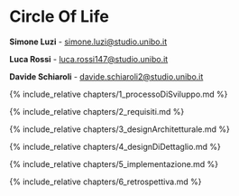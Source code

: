 # Circle Of Life

**Simone Luzi** - <simone.luzi@studio.unibo.it>

**Luca Rossi** - <luca.rossi147@studio.unibo.it>

**Davide Schiaroli** - <davide.schiaroli2@studio.unibo.it>

{% include_relative chapters/1_processoDiSviluppo.md %}

{% include_relative chapters/2_requisiti.md %}

{% include_relative chapters/3_designArchitetturale.md %}

{% include_relative chapters/4_designDiDettaglio.md %}

{% include_relative chapters/5_implementazione.md %}

{% include_relative chapters/6_retrospettiva.md %}
